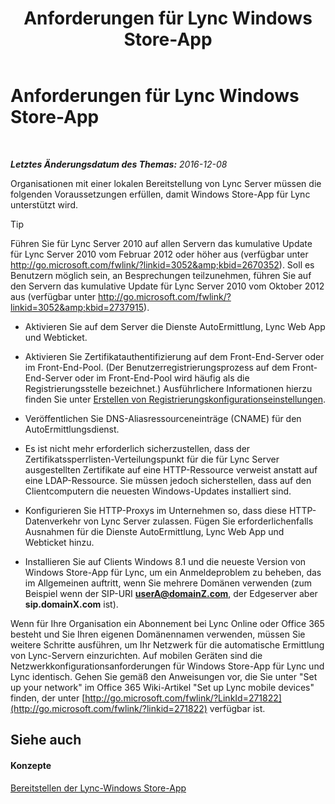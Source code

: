 ﻿---
title: Anforderungen für Lync Windows Store-App
TOCTitle: Anforderungen für Lync Windows Store-App
ms:assetid: 5f2e0a40-8450-4f61-b6f6-913fc1906020
ms:mtpsurl: https://technet.microsoft.com/de-de/library/JJ823129(v=OCS.15)
ms:contentKeyID: 52056347
ms.date: 12/10/2016
mtps_version: v=OCS.15
ms.translationtype: HT
---

# Anforderungen für Lync Windows Store-App

 

_**Letztes Änderungsdatum des Themas:** 2016-12-08_

Organisationen mit einer lokalen Bereitstellung von Lync Server müssen die folgenden Voraussetzungen erfüllen, damit Windows Store-App für Lync unterstützt wird.


> [!TIP]
> Führen Sie für Lync Server 2010 auf allen Servern das kumulative Update für Lync Server 2010 vom Februar 2012 oder höher aus (verfügbar unter <A class=uri href="http://go.microsoft.com/fwlink/?linkid=3052%26kbid=2670352">http://go.microsoft.com/fwlink/?linkid=3052&amp;kbid=2670352</A>). Soll es Benutzern möglich sein, an Besprechungen teilzunehmen, führen Sie auf den Servern das kumulative Update für Lync Server 2010 vom Oktober 2012 aus (verfügbar unter <A class=uri href="http://go.microsoft.com/fwlink/?linkid=3052%26kbid=2737915">http://go.microsoft.com/fwlink/?linkid=3052&amp;kbid=2737915</A>).



  - Aktivieren Sie auf dem Server die Dienste AutoErmittlung, Lync Web App und Webticket.

  - Aktivieren Sie Zertifikatauthentifizierung auf dem Front-End-Server oder im Front-End-Pool. (Der Benutzerregistrierungsprozess auf dem Front-End-Server oder im Front-End-Pool wird häufig als die Registrierungsstelle bezeichnet.) Ausführlichere Informationen hierzu finden Sie unter [Erstellen von Registrierungskonfigurationseinstellungen](lync-server-2013-create-registrar-configuration-settings.md).

  - Veröffentlichen Sie DNS-Aliasressourceneinträge (CNAME) für den AutoErmittlungsdienst.

  - Es ist nicht mehr erforderlich sicherzustellen, dass der Zertifikatssperrlisten-Verteilungspunkt für die für Lync Server ausgestellten Zertifikate auf eine HTTP-Ressource verweist anstatt auf eine LDAP-Ressource. Sie müssen jedoch sicherstellen, dass auf den Clientcomputern die neuesten Windows-Updates installiert sind.

  - Konfigurieren Sie HTTP-Proxys im Unternehmen so, dass diese HTTP-Datenverkehr von Lync Server zulassen. Fügen Sie erforderlichenfalls Ausnahmen für die Dienste AutoErmittlung, Lync Web App und Webticket hinzu.

  - Installieren Sie auf Clients Windows 8.1 und die neueste Version von Windows Store-App für Lync, um ein Anmeldeproblem zu beheben, das im Allgemeinen auftritt, wenn Sie mehrere Domänen verwenden (zum Beispiel wenn der SIP-URI **userA@domainZ.com**, der Edgeserver aber **sip.domainX.com** ist).

Wenn für Ihre Organisation ein Abonnement bei Lync Online oder Office 365 besteht und Sie Ihren eigenen Domänennamen verwenden, müssen Sie weitere Schritte ausführen, um Ihr Netzwerk für die automatische Ermittlung von Lync-Servern einzurichten. Auf mobilen Geräten sind die Netzwerkkonfigurationsanforderungen für Windows Store-App für Lync und Lync identisch. Gehen Sie gemäß den Anweisungen vor, die Sie unter "Set up your network" im Office 365 Wiki-Artikel "Set up Lync mobile devices" finden, der unter [http://go.microsoft.com/fwlink/?LinkId=271822](http://go.microsoft.com/fwlink/?linkid=271822) verfügbar ist.

## Siehe auch

#### Konzepte

[Bereitstellen der Lync-Windows Store-App](lync-server-2013-deploying-lync-windows-store-app.md)

